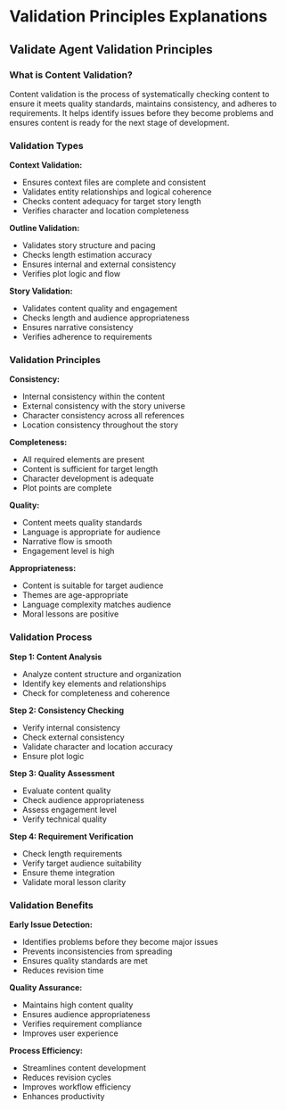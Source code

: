

# Validation Principles Explanations

## Validate Agent Validation Principles

### What is Content Validation?
Content validation is the process of systematically checking content to ensure it meets quality standards, maintains consistency, and adheres to requirements. It helps identify issues before they become problems and ensures content is ready for the next stage of development.

### Validation Types

**Context Validation:**
- Ensures context files are complete and consistent
- Validates entity relationships and logical coherence
- Checks content adequacy for target story length
- Verifies character and location completeness

**Outline Validation:**
- Validates story structure and pacing
- Checks length estimation accuracy
- Ensures internal and external consistency
- Verifies plot logic and flow

**Story Validation:**
- Validates content quality and engagement
- Checks length and audience appropriateness
- Ensures narrative consistency
- Verifies adherence to requirements

### Validation Principles

**Consistency:**
- Internal consistency within the content
- External consistency with the story universe
- Character consistency across all references
- Location consistency throughout the story

**Completeness:**
- All required elements are present
- Content is sufficient for target length
- Character development is adequate
- Plot points are complete

**Quality:**
- Content meets quality standards
- Language is appropriate for audience
- Narrative flow is smooth
- Engagement level is high

**Appropriateness:**
- Content is suitable for target audience
- Themes are age-appropriate
- Language complexity matches audience
- Moral lessons are positive

### Validation Process

**Step 1: Content Analysis**
- Analyze content structure and organization
- Identify key elements and relationships
- Check for completeness and coherence

**Step 2: Consistency Checking**
- Verify internal consistency
- Check external consistency
- Validate character and location accuracy
- Ensure plot logic

**Step 3: Quality Assessment**
- Evaluate content quality
- Check audience appropriateness
- Assess engagement level
- Verify technical quality

**Step 4: Requirement Verification**
- Check length requirements
- Verify target audience suitability
- Ensure theme integration
- Validate moral lesson clarity

### Validation Benefits

**Early Issue Detection:**
- Identifies problems before they become major issues
- Prevents inconsistencies from spreading
- Ensures quality standards are met
- Reduces revision time

**Quality Assurance:**
- Maintains high content quality
- Ensures audience appropriateness
- Verifies requirement compliance
- Improves user experience

**Process Efficiency:**
- Streamlines content development
- Reduces revision cycles
- Improves workflow efficiency
- Enhances productivity
